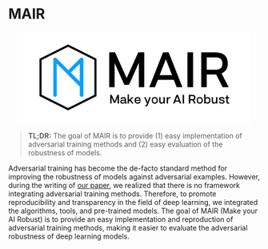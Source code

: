 # MAIR

<p align="center">
  <img src="images/logo_wide.png?raw=true" width="467" title="ART logo">
</p>

> **TL;DR:** The goal of MAIR is to provide (1) easy implementation of adversarial training methods and (2) easy evaluation of the robustness of models.

Adversarial training has become the de-facto standard method for improving the robustness of models against adversarial examples. However, during the writing of [our paper](https://openreview.net/forum?id=AGVBqJuL0T), we realized that there is no framework integrating adversarial training methods. Therefore, to promote reproducibility and transparency in the field of deep learning, we integrated the algorithms, tools, and pre-trained models. The goal of MAIR (Make your AI Robust) is to provide an easy implementation and reproduction of adversarial training methods, making it easier to evaluate the adversarial robustness of deep learning models.